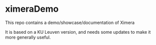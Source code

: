 # ximeraDemo

This repo contains a demo/showcase/documentation of Ximera


It is based on a KU Leuven version, and needs some updates 
to make it more generally useful.


